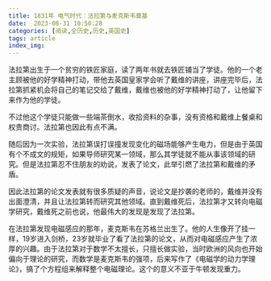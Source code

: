 ```yaml
---
title: 1831年 电气时代：法拉第与麦克斯韦奠基
date:  2023-08-31 10:50:28
categories: [阅读,全历史,历史,英国史]
tags: article
index_img: 
---
```


法拉第出生于一个贫穷的铁匠家庭，读了两年书就去铁匠铺当了学徒。他的一个老主顾被他的好学精神打动，带他去英国皇家学会听了戴维的讲座，讲座完毕后，法拉第抓紧机会将自己的笔记交给了戴维，戴维也被他的好学精神打动了，让他留下来作为他的学徒。

不过他这个学徒只能做一些端茶倒水，收拾资料的杂事，没有资格和戴维上餐桌和权贵商讨。法拉第也因此有点不满。

随后因为一次实验，法拉第误打误撞发现变化的磁场能够产生电力，但是由于英国有个不成文的规矩，如果导师研究某一领域，那么其学徒就不能从事该领域的研究。但是法拉第忍不住朋友的劝说，发表了论文，此举引燃了法拉第和戴维的矛盾。

因此法拉第的论文发表就有很多质疑的声音，说论文是抄袭的老师的，戴维并没有出面澄清，并且让法拉第转而研究其他领域。直到戴维死后，法拉第才又转向电磁学研究，戴维死之前也说，他最伟大的发现是发现了法拉第。

在法拉第发现电磁感应的那年，麦克斯韦在苏格兰出生了。他的人生像开了挂一样，19岁进入剑桥，23岁就毕业了看了法拉第的论文，从而对电磁感应产生了浓厚的兴趣。由于法拉第对于数学不太擅长，只擅长做实验，当时欧洲的风向也开始偏向于理论的研究，而数学是麦克斯韦的强项，后来写作了《电磁学的动力学理论》，搞了个方程组来解释整个电磁理论。这个的意义不亚于牛顿发现重力。